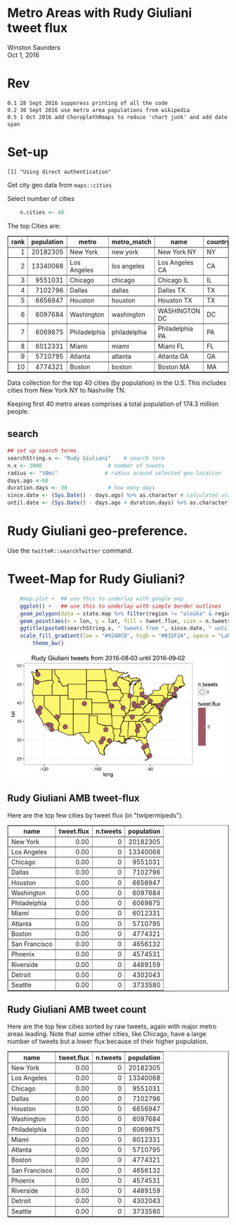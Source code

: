 # Metro Areas with Rudy Giuliani tweet flux
Winston Saunders  
Oct 1, 2016  

# Rev
    0.1 28 Sept 2016 supporess printing of all the code
    0.2 30 Sept 2016 use metro area populations from wikipedia
    0.5 1 Oct 2016 add ChoroplethRmaps to reduce 'chart junk' and add date span
    

# Set-up











```
[1] "Using direct authentication"
```

Get city geo data from `maps::cities`










Select number of cities


```r
    n.cities <- 40
```

The top Cities are:



<!-- html table generated in R 3.3.0 by xtable 1.8-2 package -->
<!--  -->
<table border=1>
<tr> <th> rank </th> <th> population </th> <th> metro </th> <th> metro_match </th> <th> name </th> <th> country.etc </th> <th> pop </th> <th> lat </th> <th> long </th> <th> city_name </th>  </tr>
  <tr> <td align="right">   1 </td> <td align="right"> 20182305 </td> <td> New York </td> <td> new york </td> <td> New York NY </td> <td> NY </td> <td align="right"> 8124427 </td> <td align="right"> 40.67 </td> <td align="right"> -73.94 </td> <td> New York </td> </tr>
  <tr> <td align="right">   2 </td> <td align="right"> 13340068 </td> <td> Los Angeles </td> <td> los angeles </td> <td> Los Angeles CA </td> <td> CA </td> <td align="right"> 3911500 </td> <td align="right"> 34.11 </td> <td align="right"> -118.41 </td> <td> Los Angeles </td> </tr>
  <tr> <td align="right">   3 </td> <td align="right"> 9551031 </td> <td> Chicago </td> <td> chicago </td> <td> Chicago IL </td> <td> IL </td> <td align="right"> 2830144 </td> <td align="right"> 41.84 </td> <td align="right"> -87.68 </td> <td> Chicago </td> </tr>
  <tr> <td align="right">   4 </td> <td align="right"> 7102796 </td> <td> Dallas </td> <td> dallas </td> <td> Dallas TX </td> <td> TX </td> <td align="right"> 1216543 </td> <td align="right"> 32.79 </td> <td align="right"> -96.77 </td> <td> Dallas </td> </tr>
  <tr> <td align="right">   5 </td> <td align="right"> 6656947 </td> <td> Houston </td> <td> houston </td> <td> Houston TX </td> <td> TX </td> <td align="right"> 2043005 </td> <td align="right"> 29.77 </td> <td align="right"> -95.39 </td> <td> Houston </td> </tr>
  <tr> <td align="right">   6 </td> <td align="right"> 6097684 </td> <td> Washington </td> <td> washington </td> <td> WASHINGTON DC </td> <td> DC </td> <td align="right"> 548359 </td> <td align="right"> 38.91 </td> <td align="right"> -77.02 </td> <td> WASHINGTON </td> </tr>
  <tr> <td align="right">   7 </td> <td align="right"> 6069875 </td> <td> Philadelphia </td> <td> philadelphia </td> <td> Philadelphia PA </td> <td> PA </td> <td align="right"> 1439814 </td> <td align="right"> 40.01 </td> <td align="right"> -75.13 </td> <td> Philadelphia </td> </tr>
  <tr> <td align="right">   8 </td> <td align="right"> 6012331 </td> <td> Miami </td> <td> miami </td> <td> Miami FL </td> <td> FL </td> <td align="right"> 386740 </td> <td align="right"> 25.78 </td> <td align="right"> -80.21 </td> <td> Miami </td> </tr>
  <tr> <td align="right">   9 </td> <td align="right"> 5710795 </td> <td> Atlanta </td> <td> atlanta </td> <td> Atlanta GA </td> <td> GA </td> <td align="right"> 424096 </td> <td align="right"> 33.76 </td> <td align="right"> -84.42 </td> <td> Atlanta </td> </tr>
  <tr> <td align="right">  10 </td> <td align="right"> 4774321 </td> <td> Boston </td> <td> boston </td> <td> Boston MA </td> <td> MA </td> <td align="right"> 567759 </td> <td align="right"> 42.34 </td> <td align="right"> -71.02 </td> <td> Boston </td> </tr>
   </table>

Data collection for the top 40 cities (by population) in the U.S. This includes cities from New York NY to Nashville TN.

Keeping first 40 metro areas comprises a total population of 174.3 million people. 




## search


```r
## set up search terms
searchString.x <- "Rudy Giuliani"    # search term
n.x <- 3000                     # number of tweets
radius <- "30mi"               # radius around selected geo-location
days.ago <-60
duration.days <- 30             # how many days
since.date <- (Sys.Date() - days.ago) %>% as.character # calculated starting date
until.date <- (Sys.Date() - days.ago + duration.days) %>% as.character # calculated ending date
```

# Rudy Giuliani geo-preference.







Use the `twitteR::searchTwitter` command. 








# Tweet-Map for Rudy Giuliani?





```r
    #map.plot +  ## use this to underlay with google map
    ggplot() +   ## use this to underlay with simple border outlines
    geom_polygon(data = state.map %>% filter(region != "alaska" & region != "hawaii"), aes(x=long, y=lat, group = group), fill = "#FCF581", color = "#36180D", size =0.5) +
    geom_point(aes(x = lon, y = lat, fill = tweet.flux, size = n.tweets), data=analyzed_df, pch=21, color = "#333333") +
    ggtitle(paste0(searchString.x, " tweets from ", since.date, " until ", until.date)) +
    scale_fill_gradient(low = "#92A0CD", high = "#B32F2A", space = "Lab", na.value = "grey50", guide = "colourbar") +
        theme_bw()
```

<img src="Metro_tweets_Rudy_Giuliani_files/figure-html/unnamed-chunk-10-1.png" style="display: block; margin: auto;" />



## Rudy Giuliani AMB tweet-flux

Here are the top few cities by tweet flux (in "twipermipeds").

<!-- html table generated in R 3.3.0 by xtable 1.8-2 package -->
<!--  -->
<table border=1>
<tr> <th> name </th> <th> tweet.flux </th> <th> n.tweets </th> <th> population </th>  </tr>
  <tr> <td> New York </td> <td align="right"> 0.00 </td> <td align="right">   0 </td> <td align="right"> 20182305 </td> </tr>
  <tr> <td> Los Angeles </td> <td align="right"> 0.00 </td> <td align="right">   0 </td> <td align="right"> 13340068 </td> </tr>
  <tr> <td> Chicago </td> <td align="right"> 0.00 </td> <td align="right">   0 </td> <td align="right"> 9551031 </td> </tr>
  <tr> <td> Dallas </td> <td align="right"> 0.00 </td> <td align="right">   0 </td> <td align="right"> 7102796 </td> </tr>
  <tr> <td> Houston </td> <td align="right"> 0.00 </td> <td align="right">   0 </td> <td align="right"> 6656947 </td> </tr>
  <tr> <td> Washington </td> <td align="right"> 0.00 </td> <td align="right">   0 </td> <td align="right"> 6097684 </td> </tr>
  <tr> <td> Philadelphia </td> <td align="right"> 0.00 </td> <td align="right">   0 </td> <td align="right"> 6069875 </td> </tr>
  <tr> <td> Miami </td> <td align="right"> 0.00 </td> <td align="right">   0 </td> <td align="right"> 6012331 </td> </tr>
  <tr> <td> Atlanta </td> <td align="right"> 0.00 </td> <td align="right">   0 </td> <td align="right"> 5710795 </td> </tr>
  <tr> <td> Boston </td> <td align="right"> 0.00 </td> <td align="right">   0 </td> <td align="right"> 4774321 </td> </tr>
  <tr> <td> San Francisco </td> <td align="right"> 0.00 </td> <td align="right">   0 </td> <td align="right"> 4656132 </td> </tr>
  <tr> <td> Phoenix </td> <td align="right"> 0.00 </td> <td align="right">   0 </td> <td align="right"> 4574531 </td> </tr>
  <tr> <td> Riverside </td> <td align="right"> 0.00 </td> <td align="right">   0 </td> <td align="right"> 4489159 </td> </tr>
  <tr> <td> Detroit </td> <td align="right"> 0.00 </td> <td align="right">   0 </td> <td align="right"> 4302043 </td> </tr>
  <tr> <td> Seattle </td> <td align="right"> 0.00 </td> <td align="right">   0 </td> <td align="right"> 3733580 </td> </tr>
   </table>

## Rudy Giuliani AMB tweet count

Here are the top few cities sorted by raw tweets, again with major metro areas leading. Note that some other cities, like Chicago, have a large number of tweets but a lower flux because of their higher population.

<!-- html table generated in R 3.3.0 by xtable 1.8-2 package -->
<!--  -->
<table border=1>
<tr> <th> name </th> <th> tweet.flux </th> <th> n.tweets </th> <th> population </th>  </tr>
  <tr> <td> New York </td> <td align="right"> 0.00 </td> <td align="right">   0 </td> <td align="right"> 20182305 </td> </tr>
  <tr> <td> Los Angeles </td> <td align="right"> 0.00 </td> <td align="right">   0 </td> <td align="right"> 13340068 </td> </tr>
  <tr> <td> Chicago </td> <td align="right"> 0.00 </td> <td align="right">   0 </td> <td align="right"> 9551031 </td> </tr>
  <tr> <td> Dallas </td> <td align="right"> 0.00 </td> <td align="right">   0 </td> <td align="right"> 7102796 </td> </tr>
  <tr> <td> Houston </td> <td align="right"> 0.00 </td> <td align="right">   0 </td> <td align="right"> 6656947 </td> </tr>
  <tr> <td> Washington </td> <td align="right"> 0.00 </td> <td align="right">   0 </td> <td align="right"> 6097684 </td> </tr>
  <tr> <td> Philadelphia </td> <td align="right"> 0.00 </td> <td align="right">   0 </td> <td align="right"> 6069875 </td> </tr>
  <tr> <td> Miami </td> <td align="right"> 0.00 </td> <td align="right">   0 </td> <td align="right"> 6012331 </td> </tr>
  <tr> <td> Atlanta </td> <td align="right"> 0.00 </td> <td align="right">   0 </td> <td align="right"> 5710795 </td> </tr>
  <tr> <td> Boston </td> <td align="right"> 0.00 </td> <td align="right">   0 </td> <td align="right"> 4774321 </td> </tr>
  <tr> <td> San Francisco </td> <td align="right"> 0.00 </td> <td align="right">   0 </td> <td align="right"> 4656132 </td> </tr>
  <tr> <td> Phoenix </td> <td align="right"> 0.00 </td> <td align="right">   0 </td> <td align="right"> 4574531 </td> </tr>
  <tr> <td> Riverside </td> <td align="right"> 0.00 </td> <td align="right">   0 </td> <td align="right"> 4489159 </td> </tr>
  <tr> <td> Detroit </td> <td align="right"> 0.00 </td> <td align="right">   0 </td> <td align="right"> 4302043 </td> </tr>
  <tr> <td> Seattle </td> <td align="right"> 0.00 </td> <td align="right">   0 </td> <td align="right"> 3733580 </td> </tr>
   </table>






